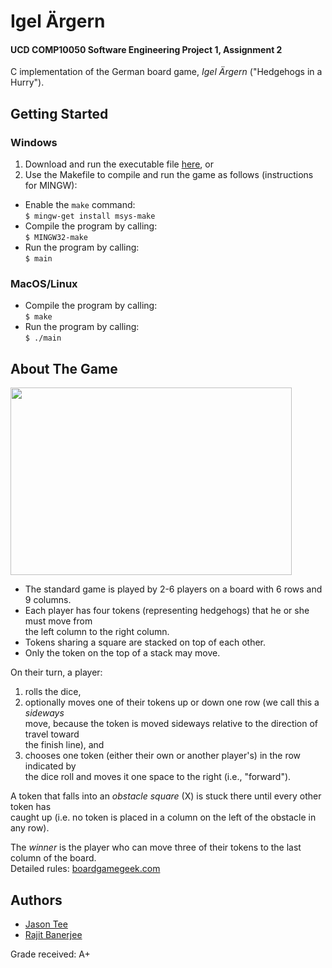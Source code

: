 # Igel Ärgern 
#### UCD COMP10050 Software Engineering Project 1, Assignment 2
C implementation of the German board game, *Igel Ärgern* ("Hedgehogs in a Hurry").  

## Getting Started
### Windows
1. Download and run the executable file [here](https://github.com/AmplifiedHuman/Igel-Argern-Game/raw/master/bin/igelArgern.exe), or
2. Use the Makefile to compile and run the game as follows (instructions for MINGW):  
* Enable the ```make``` command:  
```$ mingw-get install msys-make```    
* Compile the program by calling:    
```$ MINGW32-make```  
* Run the program by calling:    
```$ main```  

### MacOS/Linux
* Compile the program by calling:  
```$ make ```  
* Run the program by calling:  
```$ ./main```

## About The Game
<img src="images/game_ss.png" height="300" width="450" >  

* The standard game is played by 2-6 players on a board with 6 rows and 9 columns.   
* Each player has four tokens (representing hedgehogs) that he or she must move from   
the left column to the right column.   
* Tokens sharing a square are stacked on top of each other. 
* Only the token on the top of a stack may move.

On their turn, a player:
1. rolls the dice,
2. optionally moves one of their tokens up or down one row (we call this a *sideways*   
move, because the token is moved sideways relative to the direction of travel toward   
the finish line), and
3. chooses one token (either their own or another player's) in the row indicated by   
the dice roll and moves it one space to the right (i.e., "forward").

A token that falls into an *obstacle square* (X) is stuck there until every other token has   
caught up (i.e. no token is placed in a column on the left of the obstacle in any row). 

The *winner* is the player who can move three of their tokens to the last column of the board.  
Detailed rules: [boardgamegeek.com](https://boardgamegeek.com/boardgame/95/igel-argern)

## Authors
* [Jason Tee](https://github.com/AmplifiedHuman)
* [Rajit Banerjee](https://github.com/rajitbanerjee)

Grade received: A+
